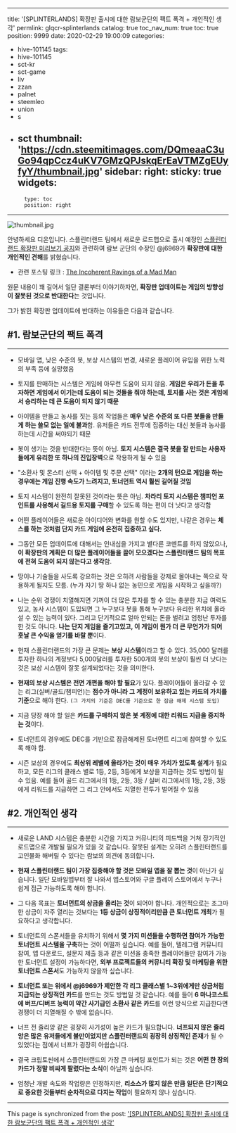 
---
title: '[SPLINTERLANDS] 확장판 출시에 대한 람보군단의 팩트 폭격 + 개인적인 생각'
permlink: glqcr-splinterlands
catalog: true
toc_nav_num: true
toc: true
position: 9999
date: 2020-02-29 19:00:09
categories:
- hive-101145
tags:
- hive-101145
- sct-kr
- sct-game
- liv
- zzan
- palnet
- steemleo
- union
- s
- sct
thumbnail: 'https://cdn.steemitimages.com/DQmeaaC3uGo94qpCcz4uKV7GMzQPJskqErEaVTMZgEUyfyY/thumbnail.jpg'
sidebar:
    right:
        sticky: true
widgets:
    -
        type: toc
        position: right
---


![thumbnail.jpg](https://cdn.steemitimages.com/DQmeaaC3uGo94qpCcz4uKV7GMzQPJskqErEaVTMZgEUyfyY/thumbnail.jpg)

안녕하세요 디온입니다. 스플린터랜드 팀에서 새로운 로드맵으로 출시 예정인 [스플린터랜드 확장판 미리보기 공지](https://steempeak.com/hive-101145/@donekim/4bopsx-splinterlands)와 관련하여 람보 군단의 수장인 @j6969가 **확장판에 대한 개인적인 견해**를 밝혔습니다.

- 관련 포스팅 링크 : [The Incoherent Ravings of a Mad Man](https://steempeak.com/splinterlands/@j6969/the-incoherent-ravings-of-a-mad-man)

원문 내용이 꽤 길어서 일단 결론부터 이야기하자면, **확장판 업데이트는 게임의 방향성이 잘못된 것으로 반대한다**는 것입니다. 

그가 밝힌 확장판 업데이트에 반대하는 이유들은 다음과 같습니다.

## #1. 람보군단의 팩트 폭격
---
- 모바일 앱, 낮은 수준의 봇, 보상 시스템의 변경, 새로운 플레이어 유입을 위한 노력의 부족 등에 실망했음

- 토지를 판매하는 시스템은 게임에 아무런 도움이 되지 않음. **게임은 우리가 돈을 투자하면 게임에서 이기는데 도움이 되는 것들을 줘야 하는데, 토지를 사는 것은 게임에서 승리하는 데 큰 도움이 되지 않기 때문**

- 아이템을 만들고 농사를 짓는 등의 작업들은 **매우 낮은 수준의 또 다른 봇들을 만들게 하는 쓸모 없는 일에 불과**함. 유저들은 카드 전투에 집중하는 대신 봇들과 농사를 하는데 시간을 써야되기 때문

- 봇이 생기는 것을 반대한다는 뜻이 아님. **토지 시스템은 결국 봇을 잘 만드는 사용자들에게 유리한 또 하나의 진입장벽**으로 작용하게 될 수 있음

- "소환사 및 몬스터 선택 + 아이템 및 주문 선택" 이라는 **2개의 턴으로 게임을 하는 경우에는 게임 진행 속도가 느려지고, 토너먼트 역시 훨씬 길어질 것임**

- 토지 시스템이 완전히 잘못된 것이라는 뜻은 아님. **차라리 토지 시스템은 챔피언 포인트를 사용해서 길드용 토지를 구매**할 수 있도록 하는 편이 더 낫다고 생각함

- 어떤 플레이어들은 새로운 아이디어와 변화를 원할 수도 있지만, 나같은 경우는 **체스를 하는 것처럼 단지 카드 게임에 온전히 집중하고 싶다.**

- 그동안 모든 업데이트에 대해서는 인내심을 가지고 별다른 코멘트를 하지 않았으나, **이 확장판의 계획은 더 많은 플레이어들을 끌어 모으겠다는 스플린터랜드 팀의 목표에 전혀 도움이 되지 않는다고 생각**함.

- 땅이나 기술들을 사도록 강요하는 것은 오히려 사람들을 강제로 몰아내는 쪽으로 작용하게 될지도 모름. (누가 자기 땅 하나 없는 농민으로 게임을 시작하고 싶을까?)

- 나는 순위 경쟁이 치열해지면 기꺼이 더 많은 투자를 할 수 있는 충분한 자금 여력도 있고, 농사 시스템이 도입되면 그 누구보다 봇을 통해 누구보다 유리한 위치에 올라설 수 있는 능력이 있다. 그리고 단기적으로 얼마 안되는 돈을 벌려고 엄청난 투자를 한 것도 아니다. **나는 단지 게임을 즐기고있고, 이 게임이 뭔가 더 큰 무언가가 되어 훗날 큰 수익을 얻기를 바랄 뿐**이다.  

- 현재 스플린터랜드의 가장 큰 문제는 **보상 시스템**이라고 할 수 있다. 35,000 달러를 투자한 하나의 계정보다 5,000달러를 투자한 500개의 봇의 보상이 훨씬 더 낫다는 것은 보상 시스템이 잘못 설계되었다는 것을 의미한다.

- **현재의 보상 시스템은 전면 개편을 해야 할 필요**가 있다. 플레이어들이 올라갈 수 있는 리그(실버/골드/챔피언)는 **점수가 아니라 그 계정이 보유하고 있는 카드의 가치를 기준**으로 해야 한다. `(그 가치의 기준은 DEC를 기준으로 한 잠금 해제 시스템 도입)`

- 지금 당장 해야 할 일은 **카드를 구매하지 않은 봇 계정에 대한 리워드 지급을 중지하는 것**이다.

- 토너먼트의 경우에도 DEC를 기반으로 잠금해제된 토너먼트 리그에 참여할 수 있도록 해야 함.

- 시즌 보상의 경우에도 **최상위 레벨에 올라가는 것이 매우 가치가 있도록 설계**가 필요하고, 모든 리그의 클래스 별로 1등, 2등, 3등에게 보상을 지급하는 것도 방법이 될 수 있음. 예를 들어 골드 리그에서의 1등, 2등, 3등 / 실버 리그에서의 1등, 2등, 3등에게 리워드를 지급하면 그 리그 안에서도 치열한 전투가 벌어질 수 있음



## #2. 개인적인 생각
---

- 새로운 LAND 시스템은 충분한 시간을 가지고 커뮤니티의 피드백을 거쳐 장기적인 로드맵으로 개발될 필요가 있을 것 같습니다. 잘못된 설계는 오히려 스플린터랜드를 고인물화 해버릴 수 있다는 람보의 의견에 동의합니다.

- **현재 스플린터랜드 팀이 가장 집중해야 할 것은 모바일 앱을 잘 뽑는 것**이 아닌가 싶습니다. 일단 모바일앱부터 잘 나와서 앱스토어와 구글 플레이 스토어에서 누구나 쉽게 접근 가능하도록 해야 합니다.

- 그 다음 목표는 **토너먼트의 상금을 올리는 것**이 되어야 합니다. 개인적으로는 조그마한 상금이 자주 열리는 것보다는 **1등 상금이 상징적이리만큼 큰 토너먼트 개최**가 필요하다고 생각합니다.

- 토너먼트의 스폰서들을 유치하기 위해서 **몇 가지 미션들을 수행하면 참여가 가능한 토너먼트 시스템을 구축**하는 것이 어떨까 싶습니다. 예를 들어, 텔레그램 커뮤니티 참여, 앱 다운로드, 설문지 제출 등과 같은 미션을 충족한 플레이어들만 참여가 가능한 토너먼트 설정이 가능하다면, **외부 프로젝트들의 커뮤니티 확장 및 마케팅을 위한 토너먼트 스폰서**도 가능하지 않을까 싶습니다.

- **토너먼트 또는 위에서 @j6969가 제안한 각 리그 클래스별 1~3위에게만 상금처럼 지급되는 상징적인 카드**를 만드는 것도 방법일 것 같습니다. 예를 들어 **6 마나코스트에 버프/디버프 능력이 약간 사기급인 소환사 같은 카드**를 이런 방식으로 지급한다면 경쟁이 더 치열해질 수 밖에 없습니다.

- 너프 전 줄리앙 같은 굉장히 사기성이 높은 카드가 필요합니다. **너프되지 않은 줄리앙은 많은 유저들에게 불만이었지만 스플린터랜드의 굉장히 상징적인 존재**가 될 수 있었다는 점에서 너프가 굉장히 아쉽습니다. 

- 결국 크립토씬에서 스플린터랜드의 가장 큰 마케팅 포인트가 되는 것은 **어떤 한 장의 카드가 정말 비싸게 팔렸다는 소식**이 아닐까 싶습니다.

- 엄청난 개발 속도와 작업량은 인정하지만, **리소스가 많지 않은 만큼 일단은 단기적으로 중요한 것들부터 순차적으로 다지는 작업**이 필요하지 않나 싶습니다.

- - -

This page is synchronized from the post: ['[SPLINTERLANDS] 확장판 출시에 대한 람보군단의 팩트 폭격 + 개인적인 생각'](https://steemit.com/@donekim/glqcr-splinterlands)
